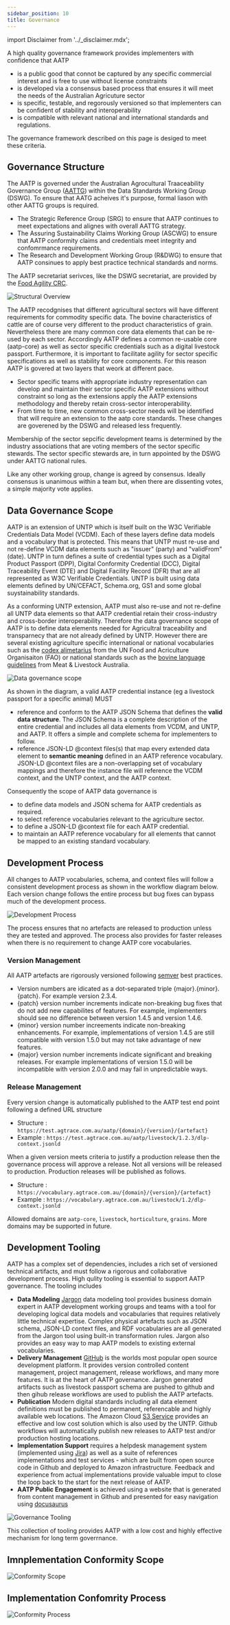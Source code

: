 ```yaml
---
sidebar_position: 10
title: Governance
---
```


import Disclaimer from '../\_disclaimer.mdx';

<Disclaimer />

A high quality governance framework provides implementers with confidence that AATP

* is a public good that connot be captured by any specific commercial interest and is free to use without license constraints
* is developed via a consensus based process that ensures it will meet the needs of the Australian Agricuture sector 
* is specific, testable, and regorously versioned so that implementers can be confident of stability and interoperability
* is compatible with relevant national and international standards and regulations. 

The governance framework described on this page is desiged to meet these criteria.  

## Governance Structure

The AATP is governed under the Australian Agrocultural Traaceability Governance Group ([AATTG](https://www.agriculture.gov.au/biosecurity-trade/market-access-trade/alliance-2022/australian-agricultural-traceability-governance-group)) within the Data Standards Working Group (DSWG). To ensure that AATG acheives it's purpose, formal liason with other AATTG groups is required.

* The Strategic Reference Group (SRG) to ensure that AATP continues to meet expectations and alignes with overall AATTG strategy.
* The Assuring Sustainability Claims Working Group (ASCWG) to ensure that AATP conformity claims and credentials meet integrity and confomrmance requirements.
* The Research and Development Working Group (R&DWG) to ensure that AATP consinues to apply best practice technical standards and norms.

The AATP secretariat serivces, like the DSWG secretariat, are provided by the [Food Agility CRC](https://www.foodagility.com/). 

![Structural Overview](Governance_organisation.png)

The AATP recodgnises that different agricultural sectors will have different requirements for commodity specific data. The bovine characteristics of cattle are of course very different to the product characteristics of grain. Nevertheless there are many common core data elements that can be re-used by each sector. Accordingly AATP defines a common re-usable core (aatp-core) as well as sector specific credentials such as a digital livestock passport. Furthermore, it is important to facilitate agility for sector specific specifications as well as stability for core components. For this reason AATP is govered at two layers that weork at different pace.

* Sector specific teams with appropriate industry representation can develop and maintain their sector specific AATP extensions without constraint so long as the extensions apply the AATP extensions methodology and thereby retain cross-sector interoperability.
* From time to time, new common cross-sector needs will be identified that will require an extension to the aatp core standards. These changes are goverened by the DSWG and released less frequently.

Membership of the sector sepcific development teams is determined by the industry associations that are voting members of the sector specific stewards. The sector specific stewards are, in turn appointed by the DSWG under AATTG national rules.

Like any other working group, change is agreed by consensus. Ideally consensus is unanimous within a team but, when there are dissenting votes, a simple majority vote applies. 

## Data Governance Scope

AATP is an extension of UNTP which is itself built on the W3C Verifiable Credentials Data Model (VCDM). Each of these layers define data models and a vocabulary that is protected. This means that UNTP must re-use and not re-define VCDM data elements such as "issuer" (party) and "validFrom" (date). UNTP in turn defines a suite of credential types such as a Digital Product Passport (DPP), Digital Conformity Credential (DCC), Digital Traceability Event (DTE) and Digital Facility Record (DFR) that are all represented as W3C Verifiable Credentials. UNTP is built using data elements defined by UN/CEFACT, Schema.org, GS1 and some global suystainability standards.  

As a conforming UNTP extension, AATP must also re-use and not re-define all UNTP data elements so that AATP credential retain their cross-industry and cross-border interoperability. Therefore the data governance scope of AATP is to define data elements needed for Agricultral traceability and transparnecy that are not already defined by UNTP. However there are several existing agriculture specific international or national vocabularies such as the [codex alimetarius](https://www.fao.org/fao-who-codexalimentarius/en/) from the UN Food and Acriculture Organisaiton (FAO) or national standards such as the [bovine language guidelines](https://www.beefcentral.com/wp-content/uploads/2023/02/national-livestock-guidelines-2022-web_final_291122.pdf) from Meat & Livestock Australia. 

![Data governance scope](Governance_data.png)

As shown in the diagram, a valid AATP credential instance (eg a livestock passport for a specific animal) MUST

* reference and conform to the AATP JSON Schema that defines the **valid data structure**.  The JSON Schema is a complete description of the entire credential and includes all data elements from VCDM, and UNTP, and AATP. It offers a simple and complete schema for implementers to follow.
* reference JSON-LD @context files(s) that map every extended data element to **semantic meaning** defined in an AATP reference vocabulary. JSON-LD @context files are a non-overlapping set of vocabulary mappings and therefore the instance file will reference the VCDM context, and the UNTP context, and the AATP context. 

Consequently the scope of AATP data governance is

* to define data models and JSON schema for AATP credentials as required.
* to select reference vocabularies relevant to the agriculture sector.
* to define a JSON-LD @context file for each AATP credential.
* to maintain an AATP reference vocabulary for all elements that cannot be mapped to an existing standard vocabulary.

## Development Process

All changes to AATP vocabularies, schema, and context files will follow a consistent development process as shown in the workflow diagram below. Each version change follows the entire process but bug fixes can bypass much of the development process. 

![Development Process](Governance_process.png)

The process ensures that no artefacts are released to production unless they are tested and approved. The process also provides for faster releases when there is no requirement to change AATP core vocabularies. 

### Version Management

All AATP artefacts are rigorously versioned following [semver](https://semver.org/) best practices. 

* Version numbers are idicated as a dot-separated triple {major}.{minor}.{patch}.  For example version 2.3.4.
* {patch} version number increments indicate non-breaking bug fixes that do not add new capabilites of features. For example, implementers should see no difference between version 1.4.5 and version 1.4.6.
* {minor} version number increements indicate non-breaking enhancements. For example, implementations of version 1.4.5 are still compatible with version 1.5.0 but may not take advantage of new features.
* {major} version number increments indicate significant and breaking releases. For example implementations of version 1.5.0 will be incompatible with version 2.0.0 and may fail in unpredictable ways.

### Release Management

Every version change is automatically published to the AATP test end point following a defined URL structure

* Structure : `https://test.agtrace.com.au/aatp/{domain}/{version}/{artefact}` 
* Example : `https://test.agtrace.com.au/aatp/livestock/1.2.3/dlp-context.jsonld`

When a given version meets criteria to justify a production release then the governance process will approve a release. Not all versions will be released to production. Production releases will be published as follows.

* Structure : `https://vocabulary.agtrace.com.au/{domain}/{version}/{artefact}`
* Example : `https://vocabulary.agtrace.com.au/livestock/1.2/dlp-context.jsonld`

Allowed domains are `aatp-core`, `livestock`, `horticulture`, `grains`.  More domains may be supported in future.

## Development Tooling

AATP has a complex set of dependencies, includes a rich set of versioned technical artifacts, and must follow a rigorous and collaborative development process. High qulity tooling is essential to support AATP governance.  The tooling includes

* **Data Modeling** [Jargon](https://jargon.sh/user/aatp) data modeling tool provides business domain expert in AATP development working groups and teams with a tool for developing logical data models and vocabularies that requires relatively little technical expertise. Complex physical artefacts such as JSON schema, JSON-LD context files, and RDF vocabularies are all generated from the Jargon tool using built-in transformation rules. Jargon also provides an easy way to map AATP models to existing external vocabularies.
* **Delivery Management** [GitHub](https://github.com/) is the worlds most popular open source development platform. It provides version controlled content management, project management, release workflows, and many more features.  It is at the heart of AATP governance. Jargon generated artifacts such as livestock passport schema are pushed to github and then gihub release workflows are used to publish the AATP artefacts.
* **Publication** Modern digital standards including all data element definitions must be published to permanent, referencable and highly available web locations. The Amazon Cloud [S3 Service](https://aws.amazon.com/s3/) provides an effective and low cost solution which is also used by the UNTP.  Github workflows will automatically publish new releases to AATP test and/or production hosting locations.
* **Implementation Support** requires a helpdesk management system (implemented using [Jira](https://www.atlassian.com/software/jira)) as well as a suite of references implementations and test services - which are built from open source code in Github and deployed to Amazon infrastructure. Feedback and experience from actual implementations provide valuable imput to close the loop back to the start for the next release of AATP.
* **AATP Public Engagement** is achieved using a website that is generated from content management in Github and presented for easy navigation using [docusaurus](https://docusaurus.io/)

![Governance Tooling](Governance_tooling.png)

This collection of tooling provides AATP with a low cost and highly effective mechanism for long term goverrnance.  

## Imnplementation Conformity Scope


![Conformity Scope](Governance_implementation.png)

## Implementation Confomrity Process

![Conformity Process](Governance_conformity.png)





